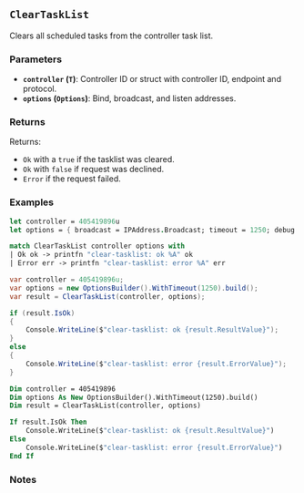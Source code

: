 ## `ClearTaskList`

Clears all scheduled tasks from the controller task list.

### Parameters
- **`controller` (`T`)**: Controller ID or struct with controller ID, endpoint and protocol.
- **`options` (`Options`)**: Bind, broadcast, and listen addresses.

### Returns

Returns:
- `Ok` with a `true` if the tasklist was cleared.
- `Ok` with `false` if request was declined.
- `Error` if the request failed.

### Examples

```fsharp
let controller = 405419896u
let options = { broadcast = IPAddress.Broadcast; timeout = 1250; debug = true }

match ClearTaskList controller options with
| Ok ok -> printfn "clear-tasklist: ok %A" ok
| Error err -> printfn "clear-tasklist: error %A" err
```

```csharp
var controller = 405419896u;
var options = new OptionsBuilder().WithTimeout(1250).build();
var result = ClearTaskList(controller, options);

if (result.IsOk)
{
    Console.WriteLine($"clear-tasklist: ok {result.ResultValue}");
}
else
{
    Console.WriteLine($"clear-tasklist: error {result.ErrorValue}");
}
```

```vb
Dim controller = 405419896
Dim options As New OptionsBuilder().WithTimeout(1250).build()
Dim result = ClearTaskList(controller, options)

If result.IsOk Then
    Console.WriteLine($"clear-tasklist: ok {result.ResultValue}")
Else
    Console.WriteLine($"clear-tasklist: error {result.ErrorValue}")
End If
```

### Notes
